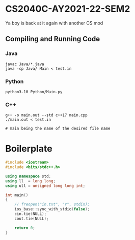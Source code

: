 # CS2040C-AY2021-22-SEM2
Ya boy is back at it again with another CS mod

## Compiling and Running Code

### Java

```
javac Java/*.java
java -cp Java/ Main < test.in
```

### Python

```
python3.10 Python/Main.py
```

### C++

```
g++ -o main.out --std c++17 main.cpp
./main.out < test.in

# main being the name of the desired file name
```

# Boilerplate 

```cpp
#include <iostream>
#include <bits/stdc++.h>

using namespace std;
using ll  = long long;
using ull = unsigned long long int;

int main() 
{
    // freopen("in.txt", "r", stdin);
    ios_base::sync_with_stdio(false);
    cin.tie(NULL);
    cout.tie(NULL);

    return 0;
}

```